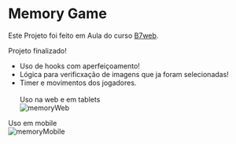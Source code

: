 # Memory Game
Este Projeto foi feito em Aula do curso [B7web](https://b7web.com.br).

Projeto finalizado! 
- Uso de hooks com aperfeiçoamento!
- Lógica para verificxação de imagens que ja foram selecionadas!
- Timer e movimentos dos jogadores.
<br><br>
Uso na web e em tablets<br>
![memoryWeb](https://user-images.githubusercontent.com/89535654/192843820-5c9df695-0bf5-42f1-85da-584dff78629d.png)<br>


Uso em mobile<br>
![memoryMobile](https://user-images.githubusercontent.com/89535654/192842415-f907e273-9e3a-446a-bbd3-2613e73f621f.png)

